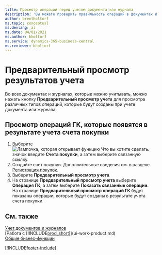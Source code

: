 ```yaml
---
title: Просмотр операций перед учетом документа или журнала
description: 'Вы можете проверить правильность операций в документах и журналах, прежде чем учитывать их в главной книге.'
author: brentholtorf
ms.topic: conceptual
ms.devlang: al
ms.date: 04/01/2021
ms.author: bholtorf
ms.service: dynamics-365-business-central
ms.reviewer: bholtorf
---
```

# <a name="preview-posting-results"></a>Предварительный просмотр результатов учета
Во всех документах и журналах, которые можно учитывать, можно нажать кнопку **Предварительный просмотр учета** для просмотра различных типов операций, которые будут созданы при учете документа или журнала.

## <a name="to-preview-gl-entries-that-will-result-from-posting-a-purchase-invoice"></a>Просмотр операций ГК, которые появятся в результате учета счета покупки
1. Выберите ![Лампочка, которая открывает функцию Что вы хотите сделать.](media/ui-search/search_small.png "Что вы хотите сделать") значок введите **Счета покупки**, а затем выберите связанную ссылку.
2. Создайте счет покупки. Дополнительные сведения см. в разделе [Регистрация покупок](purchasing-how-record-purchases.md).
3. Выберите **Предварительный просмотр учета**.
4. На странице **Предварительный просмотр учета** выберите **Операция ГК**, а затем выберите **Показать связанные операции**.  
   На странице **Предварительный просмотр операций ГК** будут показаны операции, которые будут созданы в результате учета счета покупки.

## <a name="see-also"></a>См. также
[Учет документов и журналов](ui-post-documents-journals.md)  
[Работа с [!INCLUDE[prod_short](includes/prod_short.md)]](ui-work-product.md)  
[Общие бизнес-функции](ui-across-business-areas.md)


[!INCLUDE[footer-include](includes/footer-banner.md)]
